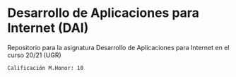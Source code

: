 # Desarrollo de Aplicaciones para Internet (DAI)
Repositorio para la asignatura Desarrollo de Aplicaciones para Internet en el curso 20/21 (UGR)

``Calificación M.Honor: 10``
